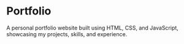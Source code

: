 # Portfolio
A personal portfolio website built using HTML, CSS, and JavaScript, showcasing my projects, skills, and experience.
